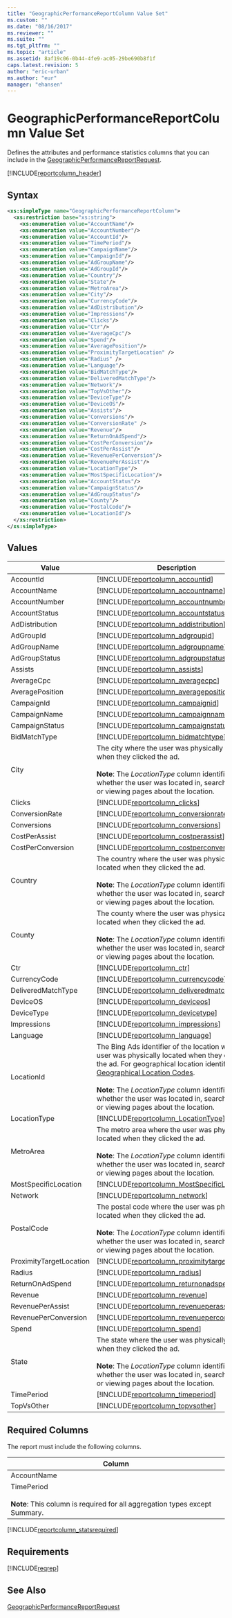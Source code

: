 ```yaml
---
title: "GeographicPerformanceReportColumn Value Set"
ms.custom: ""
ms.date: "08/16/2017"
ms.reviewer: ""
ms.suite: ""
ms.tgt_pltfrm: ""
ms.topic: "article"
ms.assetid: 8af19c06-0b44-4fe9-ac05-29be690b8f1f
caps.latest.revision: 5
author: "eric-urban"
ms.author: "eur"
manager: "ehansen"
---
```

# GeographicPerformanceReportColumn Value Set
Defines the attributes and performance statistics columns that you can include in the [GeographicPerformanceReportRequest](../reporting-api/geographicperformancereportrequest-data-object.md).

[!INCLUDE[reportcolumn_header](../reporting-api/includes/reportcolumn-header.md)]
## Syntax

```xml
<xs:simpleType name="GeographicPerformanceReportColumn">
  <xs:restriction base="xs:string">
    <xs:enumeration value="AccountName"/>
    <xs:enumeration value="AccountNumber"/>
    <xs:enumeration value="AccountId"/>
    <xs:enumeration value="TimePeriod"/>
    <xs:enumeration value="CampaignName"/>
    <xs:enumeration value="CampaignId"/>
    <xs:enumeration value="AdGroupName"/>
    <xs:enumeration value="AdGroupId"/>
    <xs:enumeration value="Country"/>
    <xs:enumeration value="State"/>
    <xs:enumeration value="MetroArea"/>
    <xs:enumeration value="City"/>
    <xs:enumeration value="CurrencyCode"/>
    <xs:enumeration value="AdDistribution"/>
    <xs:enumeration value="Impressions"/>
    <xs:enumeration value="Clicks"/>
    <xs:enumeration value="Ctr"/>
    <xs:enumeration value="AverageCpc"/>
    <xs:enumeration value="Spend"/>
    <xs:enumeration value="AveragePosition"/>
    <xs:enumeration value="ProximityTargetLocation" />
    <xs:enumeration value="Radius" />
    <xs:enumeration value="Language"/>
    <xs:enumeration value="BidMatchType"/>
    <xs:enumeration value="DeliveredMatchType"/>
    <xs:enumeration value="Network"/>
    <xs:enumeration value="TopVsOther"/>
    <xs:enumeration value="DeviceType"/>
    <xs:enumeration value="DeviceOS"/>
    <xs:enumeration value="Assists"/>
    <xs:enumeration value="Conversions"/>
    <xs:enumeration value="ConversionRate" />
    <xs:enumeration value="Revenue"/>
    <xs:enumeration value="ReturnOnAdSpend"/>
    <xs:enumeration value="CostPerConversion"/>
    <xs:enumeration value="CostPerAssist"/>
    <xs:enumeration value="RevenuePerConversion"/>
    <xs:enumeration value="RevenuePerAssist"/>
    <xs:enumeration value="LocationType"/>
    <xs:enumeration value="MostSpecificLocation"/>
    <xs:enumeration value="AccountStatus"/>
    <xs:enumeration value="CampaignStatus"/>
    <xs:enumeration value="AdGroupStatus"/>
    <xs:enumeration value="County"/>
    <xs:enumeration value="PostalCode"/>
    <xs:enumeration value="LocationId"/>
  </xs:restriction>
</xs:simpleType>
```

## Values

|Value|Description|
|---------|---------------|
|AccountId|[!INCLUDE[reportcolumn_accountid](../reporting-api/includes/reportcolumn-accountid.md)]|
|AccountName|[!INCLUDE[reportcolumn_accountname](../reporting-api/includes/reportcolumn-accountname.md)]|
|AccountNumber|[!INCLUDE[reportcolumn_accountnumber](../reporting-api/includes/reportcolumn-accountnumber.md)]|
|AccountStatus|[!INCLUDE[reportcolumn_accountstatus](../reporting-api/includes/reportcolumn-accountstatus.md)]|
|AdDistribution|[!INCLUDE[reportcolumn_addistribution](../reporting-api/includes/reportcolumn-addistribution.md)]|
|AdGroupId|[!INCLUDE[reportcolumn_adgroupid](../reporting-api/includes/reportcolumn-adgroupid.md)]|
|AdGroupName|[!INCLUDE[reportcolumn_adgroupname](../reporting-api/includes/reportcolumn-adgroupname.md)]|
|AdGroupStatus|[!INCLUDE[reportcolumn_adgroupstatus](../reporting-api/includes/reportcolumn-adgroupstatus.md)]|
|Assists|[!INCLUDE[reportcolumn_assists](../reporting-api/includes/reportcolumn-assists.md)]|
|AverageCpc|[!INCLUDE[reportcolumn_averagecpc](../reporting-api/includes/reportcolumn-averagecpc.md)]|
|AveragePosition|[!INCLUDE[reportcolumn_averageposition](../reporting-api/includes/reportcolumn-averageposition.md)]|
|CampaignId|[!INCLUDE[reportcolumn_campaignid](../reporting-api/includes/reportcolumn-campaignid.md)]|
|CampaignName|[!INCLUDE[reportcolumn_campaignname](../reporting-api/includes/reportcolumn-campaignname.md)]|
|CampaignStatus|[!INCLUDE[reportcolumn_campaignstatus](../reporting-api/includes/reportcolumn-campaignstatus.md)]|
|BidMatchType|[!INCLUDE[reportcolumn_bidmatchtype](../reporting-api/includes/reportcolumn-bidmatchtype.md)]|
|City|The city where the user was physically located when they clicked the ad.</br></br> **Note**: The *LocationType* column identifies whether the user was located in, searching for, or viewing pages about the location.|
|Clicks|[!INCLUDE[reportcolumn_clicks](../reporting-api/includes/reportcolumn-clicks.md)]|
|ConversionRate|[!INCLUDE[reportcolumn_conversionrate](../reporting-api/includes/reportcolumn-conversionrate.md)]|
|Conversions|[!INCLUDE[reportcolumn_conversions](../reporting-api/includes/reportcolumn-conversions.md)]|
|CostPerAssist|[!INCLUDE[reportcolumn_costperassist](../reporting-api/includes/reportcolumn-costperassist.md)]|
|CostPerConversion|[!INCLUDE[reportcolumn_costperconversion](../reporting-api/includes/reportcolumn-costperconversion.md)]|
|Country|The country where the user was physically located when they clicked the ad.<br/><br/>**Note**: The *LocationType* column identifies whether the user was located in, searching for, or viewing pages about the location.|
|County|The county where the user was physically located when they clicked the ad. <br/><br/>**Note**: The *LocationType* column identifies whether the user was located in, searching for, or viewing pages about the location.|
|Ctr|[!INCLUDE[reportcolumn_ctr](../reporting-api/includes/reportcolumn-ctr.md)]|
|CurrencyCode|[!INCLUDE[reportcolumn_currencycode](../reporting-api/includes/reportcolumn-currencycode.md)]|
|DeliveredMatchType|[!INCLUDE[reportcolumn_deliveredmatchtype](../reporting-api/includes/reportcolumn-deliveredmatchtype.md)]|
|DeviceOS|[!INCLUDE[reportcolumn_deviceos](../reporting-api/includes/reportcolumn-deviceos.md)]|
|DeviceType|[!INCLUDE[reportcolumn_devicetype](../reporting-api/includes/reportcolumn-devicetype.md)]|
|Impressions|[!INCLUDE[reportcolumn_impressions](../reporting-api/includes/reportcolumn-impressions.md)]|
|Language|[!INCLUDE[reportcolumn_language](../reporting-api/includes/reportcolumn-language.md)]|
|LocationId|The Bing Ads identifier of the location where the user was physically located when they clicked the ad. For geographical location identifiers, see [Geographical Location Codes](https://msdn.microsoft.com/library/bing-ads-geographical-location-codes).<br/><br/>**Note**: The *LocationType* column identifies whether the user was located in, searching for, or viewing pages about the location.|
|LocationType|[!INCLUDE[reportcolumn_LocationType](../reporting-api/includes/reportcolumn-locationtype.md)]|
|MetroArea|The metro area where the user was physically located when they clicked the ad.<br/><br/>**Note**: The *LocationType* column identifies whether the user was located in, searching for, or viewing pages about the location.|
|MostSpecificLocation|[!INCLUDE[reportcolumn_MostSpecificLocation](../reporting-api/includes/reportcolumn-mostspecificlocation.md)]|
|Network|[!INCLUDE[reportcolumn_network](../reporting-api/includes/reportcolumn-network.md)]|
|PostalCode|The postal code where the user was physically located when they clicked the ad.<br/><br/>**Note**: The *LocationType* column identifies whether the user was located in, searching for, or viewing pages about the location.|
|ProximityTargetLocation|[!INCLUDE[reportcolumn_proximitytargetlocation](../reporting-api/includes/reportcolumn-proximitytargetlocation.md)]|
|Radius|[!INCLUDE[reportcolumn_radius](../reporting-api/includes/reportcolumn-radius.md)]|
|ReturnOnAdSpend|[!INCLUDE[reportcolumn_returnonadspend](../reporting-api/includes/reportcolumn-returnonadspend.md)]|
|Revenue|[!INCLUDE[reportcolumn_revenue](../reporting-api/includes/reportcolumn-revenue.md)]|
|RevenuePerAssist|[!INCLUDE[reportcolumn_revenueperassist](../reporting-api/includes/reportcolumn-revenueperassist.md)]|
|RevenuePerConversion|[!INCLUDE[reportcolumn_revenueperconversion](../reporting-api/includes/reportcolumn-revenueperconversion.md)]|
|Spend|[!INCLUDE[reportcolumn_spend](../reporting-api/includes/reportcolumn-spend.md)]|
|State|The state where the user was physically located when they clicked the ad.<br/><br/>**Note**: The *LocationType* column identifies whether the user was located in, searching for, or viewing pages about the location.|
|TimePeriod|[!INCLUDE[reportcolumn_timeperiod](../reporting-api/includes/reportcolumn-timeperiod.md)]|
|TopVsOther|[!INCLUDE[reportcolumn_topvsother](../reporting-api/includes/reportcolumn-topvsother.md)]|

## <a name="requiredcolumns"></a>Required Columns
The report must include the following columns.

|Column|
|----------|
|AccountName|
|TimePeriod<br /><br />**Note**: This column is required for all aggregation types except Summary.|
[!INCLUDE[reportcolumn_statsrequired](../reporting-api/includes/reportcolumn-statsrequired.md)]
## Requirements
[!INCLUDE[reqrep](../reporting-api/includes/reqrep.md)]
## See Also
[GeographicPerformanceReportRequest](../reporting-api/geographicperformancereportrequest-data-object.md)

